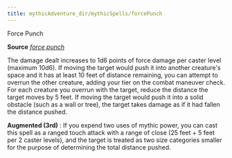 ```yaml
---
title: mythicAdventure_dir/mythicSpells/forcePunch
---
```

Force Punch

**Source** [_force punch_](ultimateMagi_dir/spells/forcePunch#_force-punch)

The damage dealt increases to 1d6 points of force damage per caster level (maximum 10d6). If moving the target would push it into another creature's space and it has at least 10 feet of distance remaining, you can attempt to overrun the other creature, adding your tier on the combat maneuver check. For each creature you overrun with the target, reduce the distance the target moves by 5 feet. If moving the target would push it into a solid obstacle (such as a wall or tree), the target takes damage as if it had fallen the distance pushed.

**Augmented (3rd)** : If you expend two uses of mythic power, you can cast this spell as a ranged touch attack with a range of close (25 feet + 5 feet per 2 caster levels), and the target is treated as two size categories smaller for the purpose of determining the total distance pushed.

